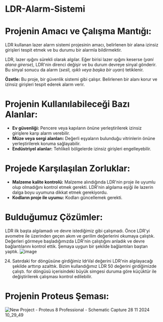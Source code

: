# LDR-Alarm-Sistemi

# Projenin Amacı ve Çalışma Mantığı:

LDR kullanan lazer alarm sistemi projesinin amacı, belirlenen bir alana izinsiz girişleri tespit etmek ve bu durumu bir alarmla bildirmektir.

LDR, lazer ışığını sürekli olarak algılar. Eğer birisi lazer ışığını keserse (*yani alana girerse*), LDR'nin direnci değişir ve bu durum devreye sinyal gönderir. Bu sinyal sonucu da alarm (*sesli, ışıklı veya başka bir uyarı*) tetiklenir.

**Özetle:** Bu proje, bir güvenlik sistemi gibi çalışır. Belirlenen bir alanı korur ve izinsiz girişleri tespit ederek alarm verir. 

# Projenin Kullanılabileceği Bazı Alanlar:

* **Ev güvenliği:** Pencere veya kapıların önüne yerleştirilerek izinsiz girişlere karşı alarm verebilir.
* **Müze veya sergi alanları:** Değerli eşyaların bulunduğu vitrinlerin önüne yerleştirilerek koruma sağlayabilir.
* **Endüstriyel alanlar:** Tehlikeli bölgelerde izinsiz girişleri engelleyebilir.

# Projede Karşılaşılan Zorluklar:

* **Malzeme kalite kontrolü:** Malzeme alındığında LDR'nin proje ile uyumlu olup olmadığını kontrol etmek gerekti. LDR'nin algılama eşiği ile lazerin dalga boyu uyumuna dikkat etmek gerekiyordu. 
* **Kodların proje ile uyumu:** Kodları güncellemek gerekti. 

# Bulduğumuz Çözümler:

LDR ilk başta algılamadı ve devre istediğimiz gibi çalışmadı. Önce LDR'yi  avometre ile üzerinden geçen akım ve gerilim değerlerini okumaya çalıştık. Değerleri görmeye başladığımızda LDR'nin çalıştığını anladık ve devre bağlantılarını kontrol ettik. Şemaya uygun bir şekilde bağlantıları baştan yaptık. 
![image](https://github.com/user-attachments/assets/688dc558-93d3-47c9-bb7c-44f6e1e38143)

24. Satırdaki for döngüsüne girdiğimiz ldrVal değerini LDR'nin algılayacağı şekilde arttırıp azalttık. Bizim kullandığımız LDR 50 değerini girdiğimizde çalıştı. for döngüsü içerisindeki büyük simgesi duruma göre küçüktür ile değiştirilerek çalışması kontrol edilebilir.

# Projenin Proteus Şeması:

![New Project - Proteus 8 Professional - Schematic Capture 28 11 2024 10_29_49](https://github.com/user-attachments/assets/c165cc75-641b-4282-a1c1-8d871a227a76)

